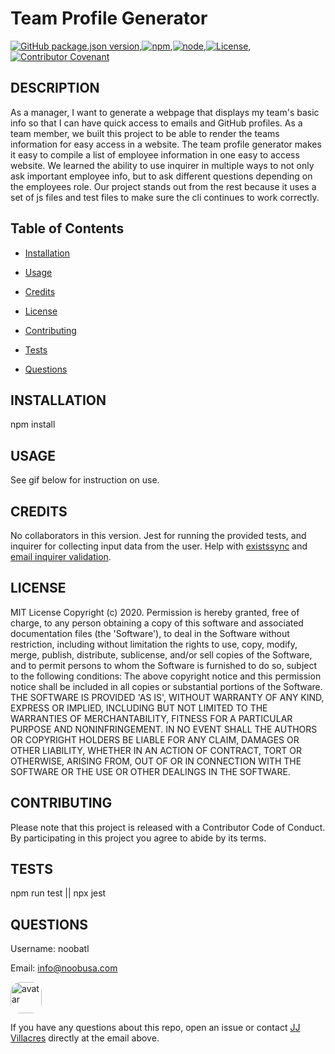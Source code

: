 
# Team Profile Generator


[![GitHub package.json version](https://img.shields.io/github/package-json/v/noobatl/README-Generator?style=flat)](https://github.com/noobatl/README-Generator),[![npm](https://img.shields.io/npm/v/npm?style=flat)](https://www.npmjs.com/),[![node](https://img.shields.io/node/v/inquirer?style=flat)](https://nodejs.org/en/),[![License](https://img.shields.io/static/v1?label=License&message=MIT&color=brightgreen)](https://www.mit.edu/~amini/LICENSE.md),[![Contributor Covenant](https://img.shields.io/badge/Contributor%20Covenant-v2.0%20adopted-ff69b4.svg)](code_of_conduct.md)


## DESCRIPTION
 
As a manager, I want to generate a webpage that displays my team's basic info so that I can have quick access to emails and GitHub profiles.
As a team member, we built this project to be able to render the teams information for easy access in a website. 
The team profile generator makes it easy to compile a list of employee information in one easy to access website.
We learned the ability to use inquirer in multiple ways to not only ask important employee info, but to ask different questions depending on the employees role. 
Our project stands out from the rest because it uses a set of js files and test files to make sure the cli continues to work correctly.    

## Table of Contents

* [Installation](#installation)

* [Usage](#usage)

* [Credits](#credits)

* [License](#License)

* [Contributing](#contributing)

* [Tests](#tests)

* [Questions](#questions)
      
## INSTALLATION

npm install

## USAGE

See gif below for instruction on use.


  
## CREDITS

No collaborators in this version.
Jest for running the provided tests, and inquirer for collecting input data from the user. Help with [existssync](https://www.geeksforgeeks.org/node-js-fs-existssync-method/) and [email inquirer validation](https://gist.github.com/Amitabh-K/ae073eea3d5207efaddffde19b1618e8).

  
## LICENSE

MIT License Copyright (c) 2020. Permission is hereby granted, free of charge, to any person obtaining a copy of this software and associated documentation files (the 'Software'), to deal in the Software without restriction, including without limitation the rights to use, copy, modify, merge, publish, distribute, sublicense, and/or sell copies of the Software, and to permit persons to whom the Software is furnished to do so, subject to the following conditions: The above copyright notice and this permission notice shall be included in all copies or substantial portions of the Software. THE SOFTWARE IS PROVIDED 'AS IS', WITHOUT WARRANTY OF ANY KIND, EXPRESS OR IMPLIED, INCLUDING BUT NOT LIMITED TO THE WARRANTIES OF MERCHANTABILITY, FITNESS FOR A PARTICULAR PURPOSE AND NONINFRINGEMENT. IN NO EVENT SHALL THE AUTHORS OR COPYRIGHT HOLDERS BE LIABLE FOR ANY CLAIM, DAMAGES OR OTHER LIABILITY, WHETHER IN AN ACTION OF CONTRACT, TORT OR OTHERWISE, ARISING FROM, OUT OF OR IN CONNECTION WITH THE SOFTWARE OR THE USE OR OTHER DEALINGS IN THE SOFTWARE.
  
## CONTRIBUTING

Please note that this project is released with a Contributor Code of Conduct. By participating in this project you agree to abide by its terms.
  
## TESTS

npm run test || npx jest

## QUESTIONS

Username: noobatl

Email: info@noobusa.com


<img src="https://avatars0.githubusercontent.com/u/60041697?v=4" alt="avatar" style="border-radius:16px" width="50" />

If you have any questions about this repo, open an issue or contact [JJ Villacres](https://github.com/noobatl) directly at the email above.
